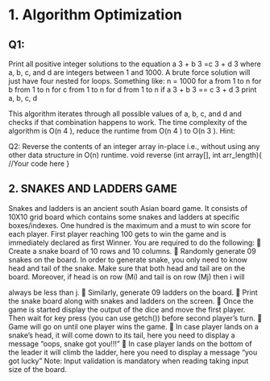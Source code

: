 # 1. Algorithm Optimization

## Q1:
 Print all positive integer solutions to the equation a 3 + b 3 =c 3 + d 3 where a, b, c, and d
are integers between 1 and 1000.
A brute force solution will just have four nested for loops. Something like:
n = 1000
for a from 1 to n
for b from 1 to n
for c from 1 to n
for d from 1 to n
if a 3 + b 3 == c 3 + d 3
print a, b, c, d

This algorithm iterates through all possible values of a, b, c, and d and checks if that
combination happens to work. The time complexity of the algorithm is O(n 4 ), reduce the
runtime from O(n 4 ) to O(n 3 ).
Hint:

Q2: Reverse the contents of an integer array in-place i.e., without using any other data
structure in O(n) runtime.
void reverse (int array[], int arr_length){
//Your code here
}

## 2. SNAKES AND LADDERS GAME

Snakes and ladders is an ancient south Asian board game. It consists of 10X10 grid board
which contains some snakes and ladders at specific boxes/indexes. One hundred is the
maximum and a must to win score for each player. First player reaching 100 gets to win the
game and is immediately declared as first Winner.
You are required to do the following:
 Create a snake board of 10 rows and 10 columns.
 Randomly generate 09 snakes on the board. In order to generate snake, you only
need to know head and tail of the snake. Make sure that both head and tail are on
the board. Moreover, if head is on row (Mi) and tail is on row (Mj) then i will

always be less than j.
 Similarly, generate 09 ladders on the board.
 Print the snake board along with snakes and ladders on the screen.
 Once the game is started display the output of the dice and move the first player.
Then wait for key press (you can use getch()) before second player’s turn.
 Game will go on until one player wins the game.
 In case player lands on a snake’s head, it will come down to its tail, here you need
to display a message “oops, snake got you!!!”
 In case player lands on the bottom of the leader it will climb the ladder, here you
need to display a message “you got lucky”
Note: Input validation is mandatory when reading taking input size of the board.